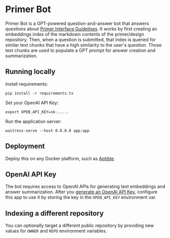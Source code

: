 # Primer Bot

Primer Bot is a GPT-powered question-and-answer bot that answers questions about [Primer Interface Guidelines](https://github.com/primer/design). It works by first creating an embeddings index of the markdown contents of the primer/design repository. Then, when a question is submitted, that index is queried for similar text chunks that have a high similarity to the user's question. Those text chunks are used to populate a GPT prompt for answer creation and summarization.

## Running locally

Install requirements:
```
pip install -r requirements.tx
```

Set your OpenAI API Key:
```
export OPEN_API_KEY=sk-.....
```

Run the application server:
```
waitress-serve --host 0.0.0.0 app:app
```

## Deployment
Deploy this on any Docker platform, such as [Aptible](https://www.aptible.com/).

## OpenAI API Key
The bot requires access to OpenAI APIs for generating text embeddings and answer summarization. After you [generate an OpenAI API Key](https://beta.openai.com/account/api-keys), configure this app to use it by storing the key in the `OPEN_API_KEY` environment var.

## Indexing a different repository
You can optionally target a different public repository by providing new values for `OWNER` and `REPO` environment variables.